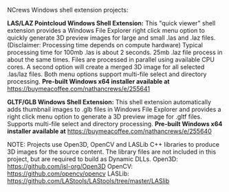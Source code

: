 NCrews Windows shell extension projects:

<b>LAS/LAZ Pointcloud Windows Shell Extension:</b> 
This "quick viewer" shell extension provides a Windows File Explorer right click menu option to quickly generate 3D preview images for large and small .las and .laz files.
(Disclaimer: Processing time depends on compute hardware) Typical processing time for 100mb .las is about 2 seconds. 25mb .laz file process in about the same times. Files are processed in parallel using 
available CPU cores. 
A second option will create a merged 3D image for all selected .las/laz files. 
Both menu options support multi-file select and directory processing.
<b>Pre-built Windows x64 installer available at</b> https://buymeacoffee.com/nathancrews/e/255641

<b>GLTF/GLB Windows Shell Extension:</b> 
This shell extension automatically adds thumbnail images to .glb files in Windows File Explorer and 
provides a right click menu option to generate a 3D preview image for .gltf files. Supports multi-file select and directory processing.
<b>Pre-built Windows x64 installer available at</b> https://buymeacoffee.com/nathancrews/e/255640

NOTE:
Projects use Open3D, OpenCV and LASLib C++ libraries to produce 3D images for the source content.
The library files are not included in this project, but are required to build as Dynamic DLLs.
Open3D: https://github.com/isl-org/Open3D
OpenCV: https://github.com/opencv/opencv
LASLib: https://github.com/LAStools/LAStools/tree/master/LASlib
